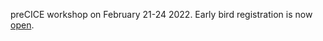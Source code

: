 preCICE workshop on February 21-24 2022. Early bird registration is now [open](https://precice.org/precice-workshop-2022.html).

